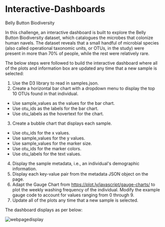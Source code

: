 # Interactive-Dashboards

Belly Button Biodiversity

In this challenge, an interactive dashboard is built to explore the Belly Button Biodiversity dataset, which catalogues the microbes that colonize human navels.
The dataset reveals that a small handful of microbial species (also called operational taxonomic units, or OTUs, in the study) were present in more than 70% of people, while the rest were relatively rare.

The below steps were followed to build the interactive dashboard where all of the plots and information box are updated any time that a new sample is selected:

1. Use the D3 library to read in samples.json.
2. Create a horizontal bar chart with a dropdown menu to display the top 10 OTUs found in that individual.
* Use sample_values as the values for the bar chart.
* Use otu_ids as the labels for the bar chart.
* Use otu_labels as the hovertext for the chart.
3. Create a bubble chart that displays each sample.
* Use otu_ids for the x values.
* Use sample_values for the y values.
* Use sample_values for the marker size.
* Use otu_ids for the marker colors.
* Use otu_labels for the text values.
4. Display the sample metadata, i.e., an individual's demographic information.
5. Display each key-value pair from the metadata JSON object on the page.
6. Adapt the Gauge Chart from https://plot.ly/javascript/gauge-charts/ to plot the weekly washing frequency of the individual. Modify the example gauge code to account for values ranging from 0 through 9.
7. Update all of the plots any time that a new sample is selected.

The dashboard displays as per below:

![webpagedisplay](https://user-images.githubusercontent.com/82508049/130358074-886cebbc-21ff-4e04-a641-c50d9600779a.png)


